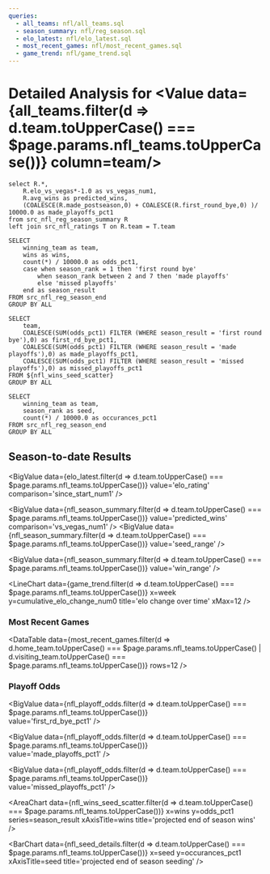```yaml
---
queries:
  - all_teams: nfl/all_teams.sql
  - season_summary: nfl/reg_season.sql
  - elo_latest: nfl/elo_latest.sql
  - most_recent_games: nfl/most_recent_games.sql
  - game_trend: nfl/game_trend.sql
---
```


# Detailed Analysis for <Value data={all_teams.filter(d => d.team.toUpperCase() === $page.params.nfl_teams.toUpperCase())} column=team/>

```nfl_season_summary
select R.*,
    R.elo_vs_vegas*-1.0 as vs_vegas_num1,
    R.avg_wins as predicted_wins,
    (COALESCE(R.made_postseason,0) + COALESCE(R.first_round_bye,0) )/ 10000.0 as made_playoffs_pct1
from src_nfl_reg_season_summary R
left join src_nfl_ratings T on R.team = T.team
```

```nfl_wins_seed_scatter
SELECT
    winning_team as team,
    wins as wins,
    count(*) / 10000.0 as odds_pct1,
    case when season_rank = 1 then 'first round bye'
        when season_rank between 2 and 7 then 'made playoffs'
        else 'missed playoffs'
    end as season_result
FROM src_nfl_reg_season_end
GROUP BY ALL
```

```nfl_playoff_odds
SELECT 
    team,
    COALESCE(SUM(odds_pct1) FILTER (WHERE season_result = 'first round bye'),0) as first_rd_bye_pct1,
    COALESCE(SUM(odds_pct1) FILTER (WHERE season_result = 'made playoffs'),0) as made_playoffs_pct1,
    COALESCE(SUM(odds_pct1) FILTER (WHERE season_result = 'missed playoffs'),0) as missed_playoffs_pct1
FROM ${nfl_wins_seed_scatter}
GROUP BY ALL
```

```nfl_seed_details
SELECT
    winning_team as team,
    season_rank as seed,
    count(*) / 10000.0 as occurances_pct1
FROM src_nfl_reg_season_end
GROUP BY ALL
```

## Season-to-date Results

<BigValue 
    data={elo_latest.filter(d => d.team.toUpperCase() === $page.params.nfl_teams.toUpperCase())}
    value='elo_rating' 
    comparison='since_start_num1' 
/> 

<BigValue 
    data={nfl_season_summary.filter(d => d.team.toUpperCase() === $page.params.nfl_teams.toUpperCase())} 
    value='predicted_wins' 
    comparison='vs_vegas_num1' 
/> 
<BigValue 
    data={nfl_season_summary.filter(d => d.team.toUpperCase() === $page.params.nfl_teams.toUpperCase())} 
    value='seed_range' 
/> 

<BigValue 
    data={nfl_season_summary.filter(d => d.team.toUpperCase() === $page.params.nfl_teams.toUpperCase())} 
    value='win_range' 
/>

<LineChart
    data={game_trend.filter(d => d.team.toUpperCase() === $page.params.nfl_teams.toUpperCase())} 
    x=week
    y=cumulative_elo_change_num0
    title='elo change over time'
    xMax=12
/>

### Most Recent Games

<DataTable
    data={most_recent_games.filter(d => d.home_team.toUpperCase() === $page.params.nfl_teams.toUpperCase() | d.visiting_team.toUpperCase() === $page.params.nfl_teams.toUpperCase())} 
    rows=12
/>

### Playoff Odds

<BigValue 
    data={nfl_playoff_odds.filter(d => d.team.toUpperCase() === $page.params.nfl_teams.toUpperCase())}  
    value='first_rd_bye_pct1' 
/> 

<BigValue 
    data={nfl_playoff_odds.filter(d => d.team.toUpperCase() === $page.params.nfl_teams.toUpperCase())}  
    value='made_playoffs_pct1' 
/> 

<BigValue 
    data={nfl_playoff_odds.filter(d => d.team.toUpperCase() === $page.params.nfl_teams.toUpperCase())}  
    value='missed_playoffs_pct1' 
/> 

<AreaChart 
    data={nfl_wins_seed_scatter.filter(d => d.team.toUpperCase() === $page.params.nfl_teams.toUpperCase())}
    x=wins
    y=odds_pct1
    series=season_result
    xAxisTitle=wins
    title='projected end of season wins'
/>

<BarChart 
    data={nfl_seed_details.filter(d => d.team.toUpperCase() === $page.params.nfl_teams.toUpperCase())} 
    x=seed
    y=occurances_pct1
    xAxisTitle=seed
    title='projected end of season seeding'
/>
